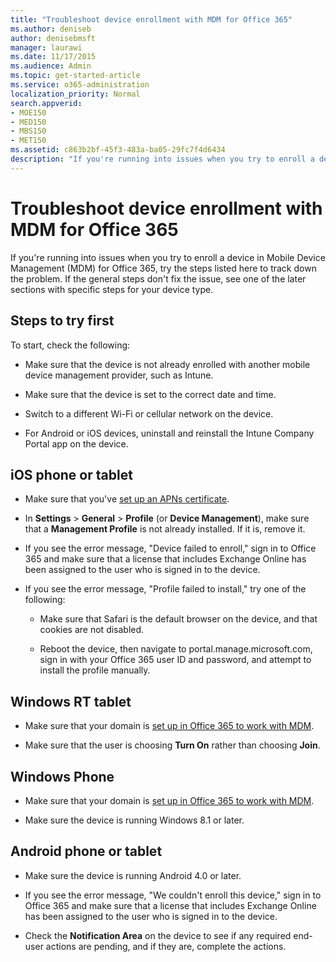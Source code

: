 ```yaml
---
title: "Troubleshoot device enrollment with MDM for Office 365"
ms.author: deniseb
author: denisebmsft
manager: laurawi
ms.date: 11/17/2015
ms.audience: Admin
ms.topic: get-started-article
ms.service: o365-administration
localization_priority: Normal
search.appverid:
- MOE150
- MED150
- MBS150
- MET150
ms.assetid: c863b2bf-45f3-483a-ba05-29fc7f4d6434
description: "If you're running into issues when you try to enroll a device in Mobile Device Management (MDM) for Office 365, try the steps listed here to track down the problem. If the general steps don't fix the issue, see one of the later sections with specific steps for your device type."
---
```


# Troubleshoot device enrollment with MDM for Office 365

If you're running into issues when you try to enroll a device in Mobile Device Management (MDM) for Office 365, try the steps listed here to track down the problem. If the general steps don't fix the issue, see one of the later sections with specific steps for your device type.
  
## Steps to try first

To start, check the following:
  
- Make sure that the device is not already enrolled with another mobile device management provider, such as Intune.
    
- Make sure that the device is set to the correct date and time.
    
- Switch to a different Wi-Fi or cellular network on the device.
    
- For Android or iOS devices, uninstall and reinstall the Intune Company Portal app on the device.
    
## iOS phone or tablet

- Make sure that you've [set up an APNs certificate](https://support.office.com/article/522b43f4-a2ff-46f6-962a-dd4f47e546a7).
    
- In **Settings** \> **General** \> **Profile** (or **Device Management**), make sure that a **Management Profile** is not already installed. If it is, remove it. 
    
- If you see the error message, "Device failed to enroll," sign in to Office 365 and make sure that a license that includes Exchange Online has been assigned to the user who is signed in to the device.
    
- If you see the error message, "Profile failed to install," try one of the following:
    
  - Make sure that Safari is the default browser on the device, and that cookies are not disabled.
    
  - Reboot the device, then navigate to portal.manage.microsoft.com, sign in with your Office 365 user ID and password, and attempt to install the profile manually.
    
## Windows RT tablet

- Make sure that your domain is [set up in Office 365 to work with MDM](set-up-mobile-device-management.md).
    
- Make sure that the user is choosing **Turn On** rather than choosing **Join**.
    
## Windows Phone

- Make sure that your domain is [set up in Office 365 to work with MDM](set-up-mobile-device-management.md).
    
- Make sure the device is running Windows 8.1 or later.
    
## Android phone or tablet

- Make sure the device is running Android 4.0 or later.
    
- If you see the error message, "We couldn't enroll this device," sign in to Office 365 and make sure that a license that includes Exchange Online has been assigned to the user who is signed in to the device.
    
- Check the **Notification Area** on the device to see if any required end-user actions are pending, and if they are, complete the actions. 
    

